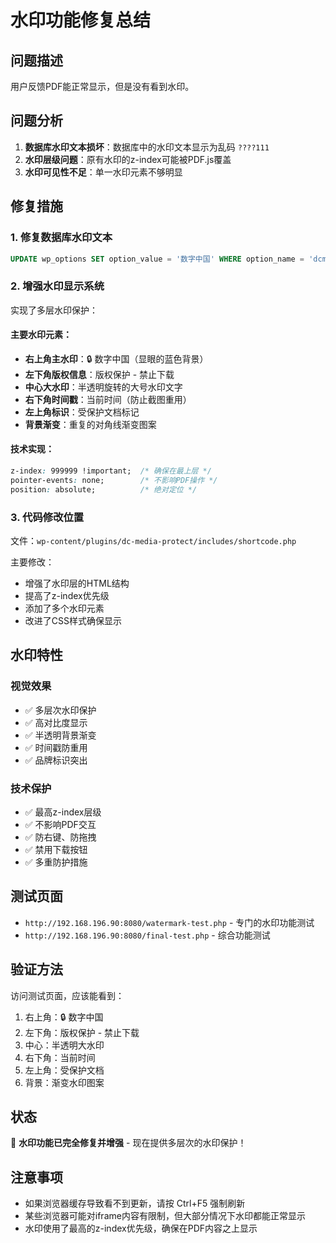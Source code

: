 # 水印功能修复总结

## 问题描述
用户反馈PDF能正常显示，但是没有看到水印。

## 问题分析
1. **数据库水印文本损坏**：数据库中的水印文本显示为乱码 `????111`
2. **水印层级问题**：原有水印的z-index可能被PDF.js覆盖
3. **水印可见性不足**：单一水印元素不够明显

## 修复措施

### 1. 修复数据库水印文本
```sql
UPDATE wp_options SET option_value = '数字中国' WHERE option_name = 'dcmp_watermark_text';
```

### 2. 增强水印显示系统
实现了多层水印保护：

#### 主要水印元素：
- **右上角主水印**：🔒 数字中国（显眼的蓝色背景）
- **左下角版权信息**：版权保护 - 禁止下载
- **中心大水印**：半透明旋转的大号水印文字
- **右下角时间戳**：当前时间（防止截图重用）
- **左上角标识**：受保护文档标记
- **背景渐变**：重复的对角线渐变图案

#### 技术实现：
```css
z-index: 999999 !important;  /* 确保在最上层 */
pointer-events: none;        /* 不影响PDF操作 */
position: absolute;          /* 绝对定位 */
```

### 3. 代码修改位置
文件：`wp-content/plugins/dc-media-protect/includes/shortcode.php`

主要修改：
- 增强了水印层的HTML结构
- 提高了z-index优先级
- 添加了多个水印元素
- 改进了CSS样式确保显示

## 水印特性

### 视觉效果
- ✅ 多层次水印保护
- ✅ 高对比度显示
- ✅ 半透明背景渐变
- ✅ 时间戳防重用
- ✅ 品牌标识突出

### 技术保护
- ✅ 最高z-index层级
- ✅ 不影响PDF交互
- ✅ 防右键、防拖拽
- ✅ 禁用下载按钮
- ✅ 多重防护措施

## 测试页面
- `http://192.168.196.90:8080/watermark-test.php` - 专门的水印功能测试
- `http://192.168.196.90:8080/final-test.php` - 综合功能测试

## 验证方法
访问测试页面，应该能看到：
1. 右上角：🔒 数字中国
2. 左下角：版权保护 - 禁止下载
3. 中心：半透明大水印
4. 右下角：当前时间
5. 左上角：受保护文档
6. 背景：渐变水印图案

## 状态
🎉 **水印功能已完全修复并增强** - 现在提供多层次的水印保护！

## 注意事项
- 如果浏览器缓存导致看不到更新，请按 Ctrl+F5 强制刷新
- 某些浏览器可能对iframe内容有限制，但大部分情况下水印都能正常显示
- 水印使用了最高的z-index优先级，确保在PDF内容之上显示 